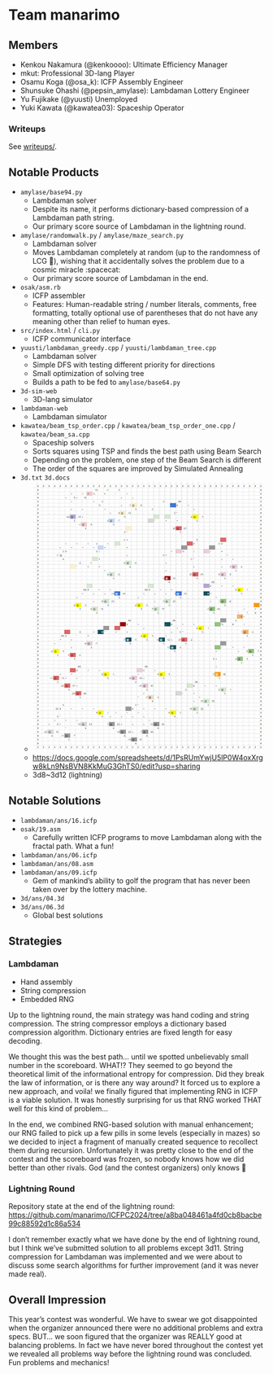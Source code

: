 # Team manarimo

## Members

- Kenkou Nakamura (@kenkoooo): Ultimate Efficiency Manager
- mkut: Professional 3D-lang Player
- Osamu Koga (@osa_k): ICFP Assembly Engineer
- Shunsuke Ohashi (@pepsin_amylase): Lambdaman Lottery Engineer
- Yu Fujikake (@yuusti) Unemployed
- Yuki Kawata (@kawatea03): Spaceship Operator

### Writeups
See [writeups/](writeups/).

## Notable Products

- `amylase/base94.py`
    - Lambdaman solver
    - Despite its name, it performs dictionary-based compression of a Lambdaman path string.
    - Our primary score source of Lambdaman in the lightning round.
- `amylase/randomwalk.py` / `amylase/maze_search.py`
    - Lambdaman solver
    - Moves Lambdaman completely at random (up to the randomness of LCG 🙂), wishing that it accidentally solves the problem due to a cosmic miracle :spacecat:
    - Our primary score source of Lambdaman in the end.
- `osak/asm.rb`
    - ICFP assembler
    - Features: Human-readable string / number literals, comments, free formatting, totally optional use of parentheses that do not have any meaning other than relief to human eyes.
- `src/index.html` / `cli.py`
    - ICFP communicator interface
- `yuusti/lambdaman_greedy.cpp` / `yuusti/lambdaman_tree.cpp`
    - Lambdaman solver
    - Simple DFS with testing different priority for directions
    - Small optimization of solving tree
    - Builds a path to be fed to `amylase/base64.py`
- `3d-sim-web`
    - 3D-lang simulator
- `lambdaman-web`
    - Lambdaman simulator
- `kawatea/beam_tsp_order.cpp` / `kawatea/beam_tsp_order_one.cpp` / `kawatea/beam_sa.cpp`
    - Spaceship solvers
    - Sorts squares using TSP and finds the best path using Beam Search
    - Depending on the problem, one step of the Beam Search is different
    - The order of the squares are improved by Simulated Annealing
- `3d.txt` `3d.docs`
    - ![](3d11.png)
    - https://docs.google.com/spreadsheets/d/1PsRUmYwjU5lP0W4oxXrgw8kLn9NsBVN8KkMuG3GhTS0/edit?usp=sharing
    - 3d8~3d12 (lightning)

## Notable Solutions

- `lambdaman/ans/16.icfp`
- `osak/19.asm`
    - Carefully written ICFP programs to move Lambdaman along with the fractal path. What a fun!
- `lambdaman/ans/06.icfp`
- `lambdaman/ans/08.asm`
- `lambdaman/ans/09.icfp`
    - Gem of mankind’s ability to golf the program that has never been taken over by the lottery machine.
- `3d/ans/04.3d`
- `3d/ans/06.3d`
    - Global best solutions

## Strategies

### Lambdaman

- Hand assembly
- String compression
- Embedded RNG

Up to the lightning round, the main strategy was hand coding and string compression. The string compressor employs a dictionary based compression algorithm. Dictionary entries are fixed length for easy decoding.

We thought this was the best path… until we spotted unbelievably small number in the scoreboard. WHAT!? They seemed to go beyond the theoretical limit of the informational entropy for compression. Did they break the law of information, or is there any way around? It forced us to explore a new approach, and voila! we finally figured that implementing RNG in ICFP is a viable solution. It was honestly surprising for us that RNG worked THAT well for this kind of problem…

In the end, we combined RNG-based solution with manual enhancement; our RNG failed to pick up a few pills in some levels (especially in mazes) so we decided to inject a fragment of manually created sequence to recollect them during recursion. Unfortunately it was pretty close to the end of the contest and the scoreboard was frozen, so nobody knows how we did better than other rivals. God (and the contest organizers) only knows 🙂

### Lightning Round

Repository state at the end of the lightning round:  https://github.com/manarimo/ICFPC2024/tree/a8ba048461a4fd0cb8bacbe99c88592d1c86a534

I don’t remember exactly what we have done by the end of lightning round, but I think we’ve submitted solution to all problems except 3d11. String compression for Lambdaman was implemented and we were about to discuss some search algorithms for further improvement (and it was never made real).

## Overall Impression

This year’s contest was wonderful. We have to swear we got disappointed when the organizer announced there were no additional problems and extra specs. BUT… we soon figured that the organizer was REALLY good at balancing problems. In fact we have never bored throughout the contest yet we revealed all problems way before the lightning round was concluded. Fun problems and mechanics!
